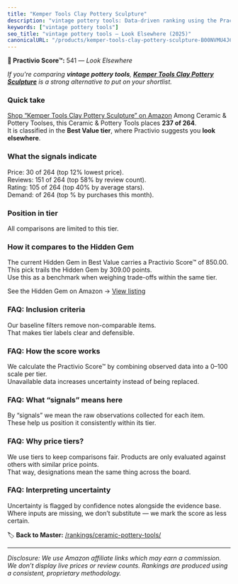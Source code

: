 ```yaml
---
title: "Kemper Tools Clay Pottery Sculpture"
description: "vintage pottery tools: Data-driven ranking using the Practivio Score™. Positioned by quality, value, demand, findability, momentum."
keywords: ["vintage pottery tools"]
seo_title: "vintage pottery tools — Look Elsewhere (2025)"
canonicalURL: "/products/kemper-tools-clay-pottery-sculpture-B00NVMU4J6/"
---
```


**🚫 Practivio Score™:** 541 — _Look Elsewhere_


*If you're comparing **vintage pottery tools**, **[Kemper Tools Clay Pottery Sculpture](https://www.amazon.com/dp/B00NVMU4J6?tag=practivio-20)** is a strong alternative to put on your shortlist.*
### Quick take
[Shop “Kemper Tools Clay Pottery Sculpture” on Amazon](https://www.amazon.com/dp/B00NVMU4J6?tag=practivio-20)
Among Ceramic & Pottery Toolses, this Ceramic & Pottery Tools places **237 of 264**.  
It is classified in the **Best Value tier**, where Practivio suggests you **look elsewhere**.

### What the signals indicate
Price: 30 of 264 (top 12% lowest price).  
Reviews: 151 of 264 (top 58% by review count).  
Rating: 105 of 264 (top 40% by average stars).  
Demand:  of 264 (top % by purchases this month).

### Position in tier
All comparisons are limited to this tier.

### How it compares to the Hidden Gem
The current Hidden Gem in Best Value carries a Practivio Score™ of 850.00.  
This pick trails the Hidden Gem by 309.00 points.  
Use this as a benchmark when weighing trade-offs within the same tier.  

See the Hidden Gem on Amazon → [View listing](https://www.amazon.com/dp/B0919J4G86?tag=practivio-20)

### FAQ: Inclusion criteria
Our baseline filters remove non-comparable items.  
That makes tier labels clear and defensible.

### FAQ: How the score works
We calculate the Practivio Score™ by combining observed data into a 0–100 scale per tier.  
Unavailable data increases uncertainty instead of being replaced.

### FAQ: What “signals” means here
By “signals” we mean the raw observations collected for each item.  
These help us position it consistently within its tier.

### FAQ: Why price tiers?
We use tiers to keep comparisons fair. Products are only evaluated against others with similar price points.  
That way, designations mean the same thing across the board.

### FAQ: Interpreting uncertainty
Uncertainty is flagged by confidence notes alongside the evidence base.  
Where inputs are missing, we don’t substitute — we mark the score as less certain.


🏷️ **Back to Master:** [/rankings/ceramic-pottery-tools/](/rankings/ceramic-pottery-tools/)

---
_Disclosure: We use Amazon affiliate links which may earn a commission. We don’t display live prices or review counts. Rankings are produced using a consistent, proprietary methodology._

